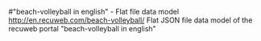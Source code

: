 #"beach-volleyball in english" - Flat file data model
http://en.recuweb.com/beach-volleyball/
Flat JSON file data model of the recuweb portal "beach-volleyball in english"
